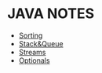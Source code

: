 # JAVA NOTES


* [Sorting](sorting.md)
* [Stack&Queue](stackandqueue.md)
* [Streams](streams.md)
* [Optionals](optionals.md)
